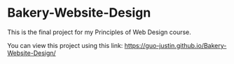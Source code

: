 # Bakery-Website-Design

This is the final project for my Principles of Web Design course.

You can view this project using this link: https://guo-justin.github.io/Bakery-Website-Design/
